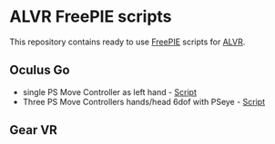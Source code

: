 # ALVR FreePIE scripts

This repository contains ready to use [FreePIE](https://github.com/AndersMalmgren/FreePIE) scripts for [ALVR](https://github.com/polygraphene/ALVR).

## Oculus Go
* single PS Move Controller as left hand - [Script](https://github.com/TyborAUT/ALVR_FreePIE_scripts/blob/master/go_single_psmove.py)
* Three PS Move Controllers hands/head 6dof with PSeye - [Script](https://github.com/TyborAUT/ALVR_FreePIE_scripts/blob/master/Go_Dual_PSMove_Plus_Head_6DOF.py)
## Gear VR
